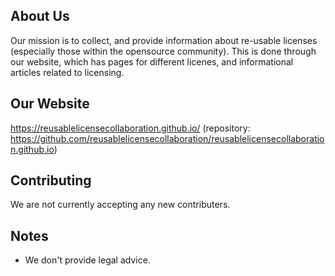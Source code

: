 ## About Us

Our mission is to collect, and provide information about re-usable licenses (especially those within the opensource community). This is done through our website, which has pages for different licenes, and informational articles related to licensing.

## Our Website

https://reusablelicensecollaboration.github.io/ (repository: https://github.com/reusablelicensecollaboration/reusablelicensecollaboration.github.io)

## Contributing

We are not currently accepting any new contributers.

## Notes

- We don't provide legal advice.

